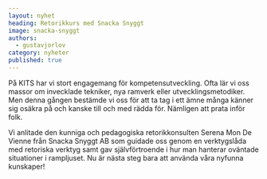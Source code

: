 ```yaml
---
layout: nyhet
heading: Retorikkurs med Snacka Snyggt
image: snacka-snyggt
authors:
  - gustavjorlov
category: nyheter
published: true
---
```


På KITS har vi stort engagemang för kompetensutveckling. Ofta lär vi oss massor om invecklade tekniker, nya ramverk eller utvecklingsmetodiker. Men denna gången bestämde vi oss för att ta tag i ett ämne många känner sig osäkra på och kanske till och med rädda för. Nämligen att prata inför folk.

Vi anlitade den kunniga och pedagogiska retorikkonsulten Serena Mon De Vienne från Snacka Snyggt AB som guidade oss genom en verktygslåda med retoriska verktyg samt gav självförtroende i hur man hanterar oväntade situationer i rampljuset. Nu är nästa steg bara att använda våra nyfunna kunskaper!
